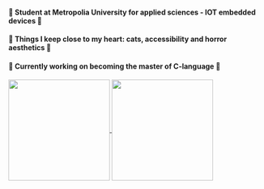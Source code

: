 #### 🖤 Student at Metropolia University for applied sciences - IOT embedded devices 🖤
#### 🖤 Things I keep close to my heart:  cats, accessibility and horror aesthetics 🖤
#### 🖤 Currently working on becoming the master of C-language 🖤

<a href="https://github.com/anuraghazra/github-readme-stats">
  <img height=200 align="center" src="https://github-readme-stats.vercel.app/api?username=seitamnn&show_icons=true&theme=tokyonight" />
</a>
<a href="https://github.com/anuraghazra/convoychat">
  <img height=200 align="center" src="https://github-readme-stats.vercel.app/api/top-langs?username=seitamnn&theme=tokyonight&layout=compact&langs_count=8&card_width=320" />
</a>
